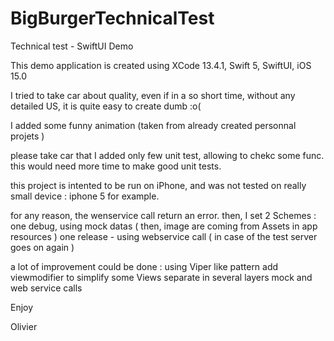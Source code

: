 # BigBurgerTechnicalTest
Technical test - SwiftUI Demo

This demo application is created using XCode 13.4.1, Swift 5, SwiftUI, iOS 15.0

I tried to take car about quality, even if in a so short time, without any detailed US, 
it is quite easy to create dumb :o(

I added some funny animation (taken from already created personnal projets )

please take car that I added only few unit test, allowing to chekc some func.
this would need more time to make good unit tests.

this project is intented to be run on iPhone, and was not tested on really small device : iphone 5 for example.

for any reason, the wenservice call return an error.
then, I set 2 Schemes : 
one debug, using mock datas ( then, image are coming from Assets in app resources )
one release - using webservice call ( in case of the test server goes on again )

a lot of improvement could be done :
using Viper like pattern
add viewmodifier to simplify some Views
separate in several layers mock and web service calls

Enjoy

Olivier